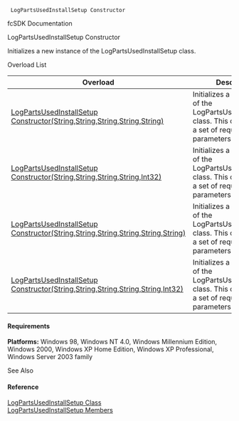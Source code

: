 ﻿     LogPartsUsedInstallSetup Constructor                                                   

fcSDK Documentation

LogPartsUsedInstallSetup Constructor

Initializes a new instance of the LogPartsUsedInstallSetup class.

Overload List

| Overload | Description |
| --- | --- |
| [LogPartsUsedInstallSetup Constructor(String,String,String,String,String)](FChoice.Toolkits.Clarify~FChoice.Toolkits.Clarify.FieldOps.LogPartsUsedInstallSetup~_ctor(String,String,String,String,String).md) | Initializes a new instance of the LogPartsUsedInstallSetup class. This overload takes a set of required parameters for the API.   |
| [LogPartsUsedInstallSetup Constructor(String,String,String,String,Int32)](FChoice.Toolkits.Clarify~FChoice.Toolkits.Clarify.FieldOps.LogPartsUsedInstallSetup~_ctor(String,String,String,String,Int32).md) | Initializes a new instance of the LogPartsUsedInstallSetup class. This overload takes a set of required parameters for the API.   |
| [LogPartsUsedInstallSetup Constructor(String,String,String,String,String,String)](FChoice.Toolkits.Clarify~FChoice.Toolkits.Clarify.FieldOps.LogPartsUsedInstallSetup~_ctor(String,String,String,String,String,String).md) | Initializes a new instance of the LogPartsUsedInstallSetup class. This overload takes a set of required parameters for the API.   |
| [LogPartsUsedInstallSetup Constructor(String,String,String,String,String,Int32)](FChoice.Toolkits.Clarify~FChoice.Toolkits.Clarify.FieldOps.LogPartsUsedInstallSetup~_ctor(String,String,String,String,String,Int32).md) | Initializes a new instance of the LogPartsUsedInstallSetup class. This overload takes a set of required parameters for the API.   |

#### Requirements

**Platforms:** Windows 98, Windows NT 4.0, Windows Millennium Edition, Windows 2000, Windows XP Home Edition, Windows XP Professional, Windows Server 2003 family

See Also

#### Reference

[LogPartsUsedInstallSetup Class](FChoice.Toolkits.Clarify~FChoice.Toolkits.Clarify.FieldOps.LogPartsUsedInstallSetup.md)  
[LogPartsUsedInstallSetup Members](FChoice.Toolkits.Clarify~FChoice.Toolkits.Clarify.FieldOps.LogPartsUsedInstallSetup_members.md)